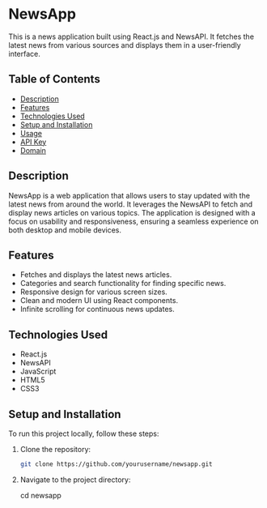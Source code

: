 # NewsApp

This is a news application built using React.js and NewsAPI. It fetches the latest news from various sources and displays them in a user-friendly interface.

## Table of Contents

- [Description](#description)
- [Features](#features)
- [Technologies Used](#technologies-used)
- [Setup and Installation](#setup-and-installation)
- [Usage](#usage)
- [API Key](#api-key)
- [Domain](#domain)

## Description

NewsApp is a web application that allows users to stay updated with the latest news from around the world. It leverages the NewsAPI to fetch and display news articles on various topics. The application is designed with a focus on usability and responsiveness, ensuring a seamless experience on both desktop and mobile devices.

## Features

- Fetches and displays the latest news articles.
- Categories and search functionality for finding specific news.
- Responsive design for various screen sizes.
- Clean and modern UI using React components.
- Infinite scrolling for continuous news updates.

## Technologies Used

- React.js
- NewsAPI
- JavaScript
- HTML5
- CSS3

## Setup and Installation

To run this project locally, follow these steps:

1. Clone the repository:
   ```bash
   git clone https://github.com/yourusername/newsapp.git

2. Navigate to the project directory:

    cd newsapp

